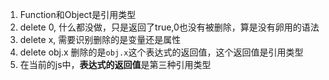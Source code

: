 1. Function和Object是引用类型
2. delete 0, 什么都没做，只是返回了true,0也没有被删除，算是没有卵用的语法
3. delete x, 需要识别删除的是变量还是属性
4. delete obj.x 删除的是`obj.x`这个表达式的返回值，这个返回值是引用类型
5. 在当前的js中，**表达式的返回值**是第三种引用类型
